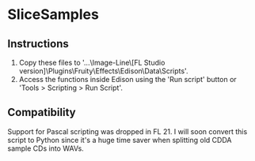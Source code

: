 # SliceSamples

## Instructions
1. Copy these files to '...\Image-Line\\\[FL Studio version]\Plugins\Fruity\Effects\Edison\Data\Scripts'.
2. Access the functions inside Edison using the 'Run script' button or 'Tools > Scripting > Run Script'.

## Compatibility
Support for Pascal scripting was dropped in FL 21. I will soon convert this script to Python since it's a huge time saver when splitting old CDDA sample CDs into WAVs.
